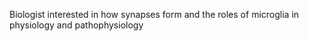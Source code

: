 Biologist interested in how synapses form and the roles of microglia in physiology and pathophysiology
